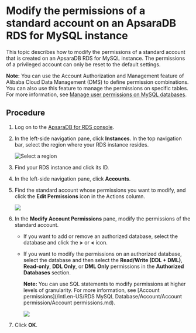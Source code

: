 # Modify the permissions of a standard account on an ApsaraDB RDS for MySQL instance

This topic describes how to modify the permissions of a standard account that is created on an ApsaraDB RDS for MySQL instance. The permissions of a privileged account can only be reset to the default settings.

**Note:** You can use the Account Authorization and Management feature of Alibaba Cloud Data Management \(DMS\) to define permission combinations. You can also use this feature to manage the permissions on specific tables. For more information, see [Manage user permissions on MySQL databases]().

## Procedure

1.  Log on to the [ApsaraDB for RDS console](https://rds.console.aliyun.com/).

2.  In the left-side navigation pane, click **Instances**. In the top navigation bar, select the region where your RDS instance resides.

    ![Select a region](https://static-aliyun-doc.oss-cn-hangzhou.aliyuncs.com/assets/img/en-US/8651559951/p36543.png)

3.  Find your RDS instance and click its ID.

4.  In the left-side navigation pane, click **Accounts**.

5.  Find the standard account whose permissions you want to modify, and click the **Edit Permissions** icon in the Actions column.

    ![](https://static-aliyun-doc.oss-cn-hangzhou.aliyuncs.com/assets/img/en-US/7250359951/p4167.png)

6.  In the **Modify Account Permissions** pane, modify the permissions of the standard account.

    -   If you want to add or remove an authorized database, select the database and click the **\>** or **<** icon.
    -   If you want to modify the permissions on an authorized database, select the database and then select the **Read/Write \(DDL + DML\)**, **Read-only**, **DDL Only**, or **DML Only** permissions in the **Authorized Databases** section.

        **Note:** You can use SQL statements to modify permissions at higher levels of granularity. For more information, see [Account permissions](/intl.en-US/RDS MySQL Database/Account/Account permission/Account permissions.md).

        ![](https://static-aliyun-doc.oss-cn-hangzhou.aliyuncs.com/assets/img/en-US/7250359951/p4168.png)

7.  Click **OK**.


